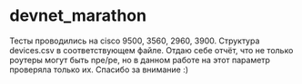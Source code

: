 # devnet_marathon
Тесты проводились на cisco 9500, 3560, 2960, 3900.
Структура devices.csv в соответствующем файле.
Отдаю себе отчёт, что не только роутеры могут быть npe/pe, но в данном работе на этот параметр проверяла только их.
Спасибо за внимание :)
